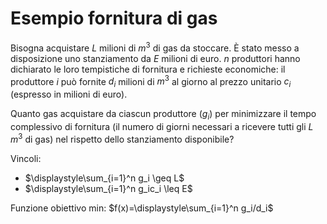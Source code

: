 # Esempio fornitura di gas

Bisogna acquistare $L$ milioni di $m^3$ di gas da stoccare. È stato messo a disposizione uno stanziamento da $E$ milioni di euro. $n$ produttori hanno dichiarato le loro tempistiche di fornitura e richieste economiche: il produttore $i$ può fornite $d_i$ milioni di $m^3$ al giorno al prezzo unitario $c_i$ (espresso in milioni di euro).

Quanto gas acquistare da ciascun produttore ($g_i$) per minimizzare il tempo complessivo di fornitura (il numero di giorni necessari a ricevere tutti gli $L$ $m^3$ di gas) nel rispetto dello stanziamento disponibile?



Vincoli:
- $\displaystyle\sum_{i=1}^n g_i \geq L$
- $\displaystyle\sum_{i=1}^n g_ic_i \leq E$

Funzione obiettivo min:  $f(x)=\displaystyle\sum_{i=1}^n g_i/d_i$
